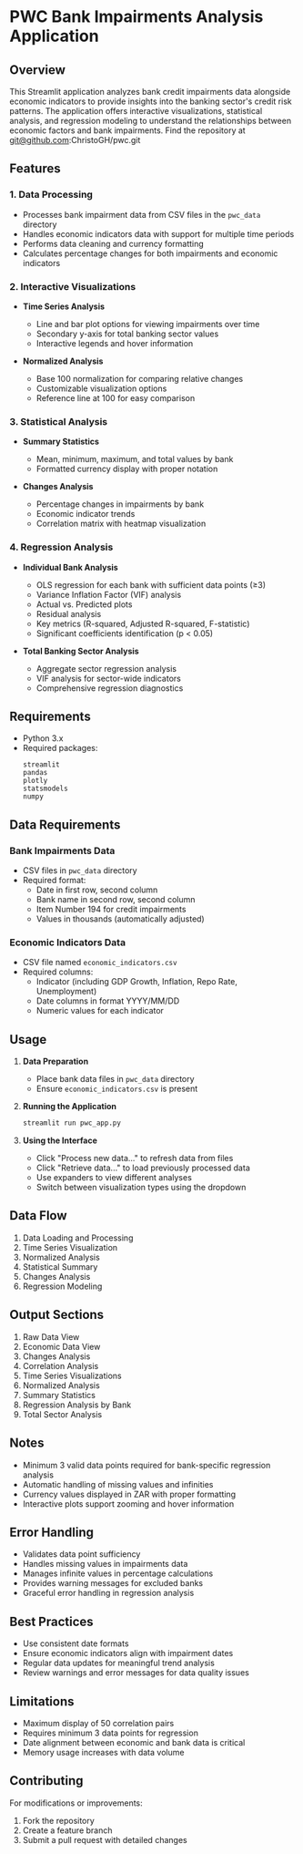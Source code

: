 # PWC Bank Impairments Analysis Application

## Overview
This Streamlit application analyzes bank credit impairments data alongside economic indicators to provide insights into the banking sector's credit risk patterns. The application offers interactive visualizations, statistical analysis, and regression modeling to understand the relationships between economic factors and bank impairments.
Find the repository at git@github.com:ChristoGH/pwc.git

## Features

### 1. Data Processing
- Processes bank impairment data from CSV files in the `pwc_data` directory
- Handles economic indicators data with support for multiple time periods
- Performs data cleaning and currency formatting
- Calculates percentage changes for both impairments and economic indicators

### 2. Interactive Visualizations
- **Time Series Analysis**
  - Line and bar plot options for viewing impairments over time
  - Secondary y-axis for total banking sector values
  - Interactive legends and hover information

- **Normalized Analysis**
  - Base 100 normalization for comparing relative changes
  - Customizable visualization options
  - Reference line at 100 for easy comparison

### 3. Statistical Analysis
- **Summary Statistics**
  - Mean, minimum, maximum, and total values by bank
  - Formatted currency display with proper notation

- **Changes Analysis**
  - Percentage changes in impairments by bank
  - Economic indicator trends
  - Correlation matrix with heatmap visualization

### 4. Regression Analysis
- **Individual Bank Analysis**
  - OLS regression for each bank with sufficient data points (≥3)
  - Variance Inflation Factor (VIF) analysis
  - Actual vs. Predicted plots
  - Residual analysis
  - Key metrics (R-squared, Adjusted R-squared, F-statistic)
  - Significant coefficients identification (p < 0.05)

- **Total Banking Sector Analysis**
  - Aggregate sector regression analysis
  - VIF analysis for sector-wide indicators
  - Comprehensive regression diagnostics

## Requirements
- Python 3.x
- Required packages:
  ```
  streamlit
  pandas
  plotly
  statsmodels
  numpy
  ```

## Data Requirements

### Bank Impairments Data
- CSV files in `pwc_data` directory
- Required format:
  - Date in first row, second column
  - Bank name in second row, second column
  - Item Number 194 for credit impairments
  - Values in thousands (automatically adjusted)

### Economic Indicators Data
- CSV file named `economic_indicators.csv`
- Required columns:
  - Indicator (including GDP Growth, Inflation, Repo Rate, Unemployment)
  - Date columns in format YYYY/MM/DD
  - Numeric values for each indicator

## Usage

1. **Data Preparation**
   - Place bank data files in `pwc_data` directory
   - Ensure `economic_indicators.csv` is present

2. **Running the Application**
   ```bash
   streamlit run pwc_app.py
   ```

3. **Using the Interface**
   - Click "Process new data..." to refresh data from files
   - Click "Retrieve data..." to load previously processed data
   - Use expanders to view different analyses
   - Switch between visualization types using the dropdown

## Data Flow
1. Data Loading and Processing
2. Time Series Visualization
3. Normalized Analysis
4. Statistical Summary
5. Changes Analysis
6. Regression Modeling

## Output Sections
1. Raw Data View
2. Economic Data View
3. Changes Analysis
4. Correlation Analysis
5. Time Series Visualizations
6. Normalized Analysis
7. Summary Statistics
8. Regression Analysis by Bank
9. Total Sector Analysis

## Notes
- Minimum 3 valid data points required for bank-specific regression analysis
- Automatic handling of missing values and infinities
- Currency values displayed in ZAR with proper formatting
- Interactive plots support zooming and hover information

## Error Handling
- Validates data point sufficiency
- Handles missing values in impairments data
- Manages infinite values in percentage calculations
- Provides warning messages for excluded banks
- Graceful error handling in regression analysis

## Best Practices
- Use consistent date formats
- Ensure economic indicators align with impairment dates
- Regular data updates for meaningful trend analysis
- Review warnings and error messages for data quality issues

## Limitations
- Maximum display of 50 correlation pairs
- Requires minimum 3 data points for regression
- Date alignment between economic and bank data is critical
- Memory usage increases with data volume

## Contributing
For modifications or improvements:
1. Fork the repository
2. Create a feature branch
3. Submit a pull request with detailed changes

